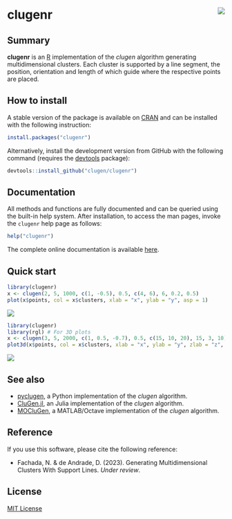 # clugenr <img src="man/figures/logo.png" align="right" />

## Summary

**clugenr** is an [R] implementation of the *clugen* algorithm generating
multidimensional clusters. Each cluster is supported by a line segment, the
position, orientation and length of which guide where the respective points are
placed.

## How to install

A stable version of the package is available on [CRAN] and can be installed with
the following instruction:

```R
install.packages("clugenr")
```

Alternatively, install the development version from GitHub with the following
command (requires the [devtools] package):

```R
devtools::install_github("clugen/clugenr")
```

## Documentation

All methods and functions are fully documented and can be queried using the
built-in help system. After installation, to access the man pages, invoke the
`clugenr` help page as follows:

```R
help("clugenr")
```

The complete online documentation is available [here](https://clugen.github.io/clugenr).

## Quick start

```R
library(clugenr)
x <- clugen(2, 5, 1000, c(1, -0.5), 0.5, c(4, 6), 6, 0.2, 0.5)
plot(x$points, col = x$clusters, xlab = "x", ylab = "y", asp = 1)
```

![](man/figures/example2d.png)

```R
library(clugenr)
library(rgl) # For 3D plots
x <- clugen(3, 5, 2000, c(1, 0.5, -0.7), 0.5, c(15, 10, 20), 15, 3, 10)
plot3d(x$points, col = x$clusters, xlab = "x", ylab = "y", zlab = "z", aspect = T)
```

![](man/figures/example3d.png)

## See also

* [pyclugen](https://github.com/clugen/pyclugen), a Python implementation of
  the *clugen* algorithm.
* [CluGen.jl](https://github.com/clugen/CluGen.jl), an Julia implementation of
  the *clugen* algorithm.
* [MOCluGen](https://github.com/clugen/MOCluGen), a MATLAB/Octave implementation
  of the *clugen* algorithm.

## Reference

If you use this software, please cite the following reference:

* Fachada, N. & de Andrade, D. (2023). Generating Multidimensional Clusters With
  Support Lines. *Under review*.

## License

[MIT License](LICENSE)

[R]: https://www.r-project.org/
[devtools]: https://cran.r-project.org/package=devtools
[CRAN]: https://cran.r-project.org/
